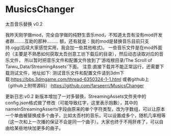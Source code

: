 # MusicsChanger
太吾音乐替换 v0.2

我昨天刚学做mod，完全自学做的纯野生音乐mod，不知道太吾有没有mod开发者群........互助的那种.........
额，还有就是：我的mod是替换音乐目前只支持.ogg(后续大家感觉实用，我会加一些其他格式)。
一些音乐文件是在mod外面的（主要是不熟悉如何获取太吾创意工坊下载后的目录），然后动态读取对应的音乐文件，
所以暂时把音乐文件和配置文件放到了'游戏根目录/The Scroll of Taiwu_Data/StreamingAssets'下面。
注意:直接下载并不能正常运行，还需要下载测试文件，地址如下:
测试音乐文件和配置文件请到3dm下载:https://bbs.3dmgame.com/thread-6350324-1-1.html
或者github上（github上附带源码）:https://github.com/farseerri/MusicsChanger

更新日志:v0.2 新版本增加了一对多替换，StreamingAssets文件夹中的config.json格式做了修改（可能导致红字，这里表示抱歉），其中的nameInStreamingAsserts字段由原来的单个字符类型，改为字数组，可以让原本一个单曲被替换成多个曲子，比如太吾村的音乐，可以设置成多个，随机几率相等（这一次和上一次播的保证不会是同一个曲子）。大家也终于不用肝疼了，可以自由给某些地块加更多的曲子。

